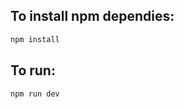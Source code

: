 ## To install npm dependies:
```powershell
npm install
```

## To run:
```powershell
npm run dev
```